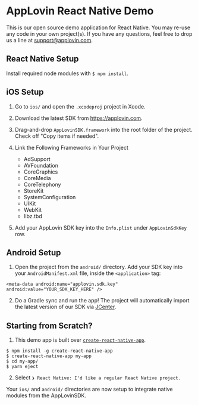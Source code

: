 # AppLovin React Native Demo
This is our open source demo application for React Native. You may re-use any code in your own project(s). If you have any questions, feel free to drop us a line at support@applovin.com.
## React Native Setup
Install required node modules with `$ npm install`.

## iOS Setup
1. Go to `ios/` and open the `.xcodeproj` project in Xcode.
1. Download the latest SDK from https://applovin.com.

2. Drag-and-drop `AppLovinSDK.framework` into the root folder of the project. Check off "Copy items if needed".

3. Link the Following Frameworks in Your Project

   - AdSupport
   - AVFoundation
   - CoreGraphics
   - CoreMedia
   - CoreTelephony
   - StoreKit
   - SystemConfiguration
   - UIKit
   - WebKit
   - libz.tbd

3. Add your AppLovin SDK key into the `Info.plist` under `AppLovinSdkKey` row.

## Android Setup

1. Open the project from the `android/` directory. Add your SDK key into your `AndroidManifest.xml` file, inside the `<application>` tag:
```
<meta-data android:name="applovin.sdk.key" android:value="YOUR_SDK_KEY_HERE" />
```
2. Do a Gradle sync and run the app! The project will automatically import the latest version of our SDK via [JCenter](https://bintray.com/applovin/Android/sdk_android).

## Starting from Scratch?
1. This demo app is built over [`create-react-native-app`](https://github.com/react-community/create-react-native-app).
```
$ npm install -g create-react-native-app
$ create-react-native-app my-app
$ cd my-app/
$ yarn eject
```
2. Select `❯ React Native: I'd like a regular React Native project. `

Your `ios/` and `android/` directories are now setup to integrate native modules from the AppLovinSDK.
